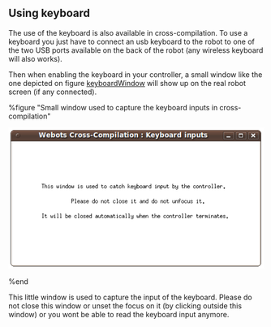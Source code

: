 ## Using keyboard

The use of the keyboard is also available in cross-compilation. To use a
keyboard you just have to connect an usb keyboard to the robot to one of the two
USB ports available on the back of the robot (any wireless keyboard will also
works).

Then when enabling the keyboard in your controller, a small window like the one
depicted on figure
[keyboardWindow](#small-window-used-to-capture-the-keyboard-inputs-in-cross-compilation)
will show up on the real robot screen (if any connected).

%figure "Small window used to capture the keyboard inputs in cross-compilation"

![keyboardWindow.png](images/keyboardWindow.png)

%end

This little window is used to capture the input of the keyboard. Please do not
close this window or unset the focus on it (by clicking outside this window) or
you wont be able to read the keyboard input anymore.
